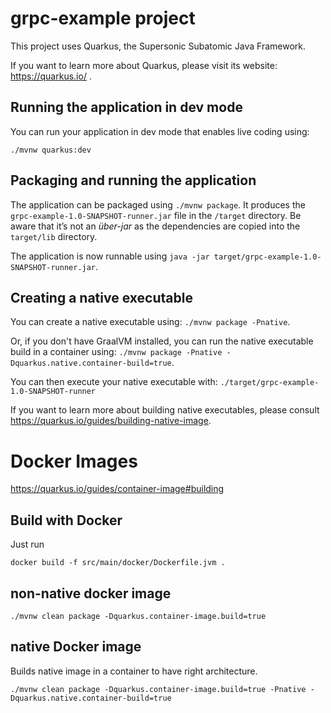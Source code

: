 # grpc-example project

This project uses Quarkus, the Supersonic Subatomic Java Framework.

If you want to learn more about Quarkus, please visit its website: https://quarkus.io/ .

## Running the application in dev mode

You can run your application in dev mode that enables live coding using:
```
./mvnw quarkus:dev
```

## Packaging and running the application

The application can be packaged using `./mvnw package`.
It produces the `grpc-example-1.0-SNAPSHOT-runner.jar` file in the `/target` directory.
Be aware that it’s not an _über-jar_ as the dependencies are copied into the `target/lib` directory.

The application is now runnable using `java -jar target/grpc-example-1.0-SNAPSHOT-runner.jar`.

## Creating a native executable

You can create a native executable using: `./mvnw package -Pnative`.

Or, if you don't have GraalVM installed, you can run the native executable build in a container using: `./mvnw package -Pnative -Dquarkus.native.container-build=true`.

You can then execute your native executable with: `./target/grpc-example-1.0-SNAPSHOT-runner`

If you want to learn more about building native executables, please consult https://quarkus.io/guides/building-native-image.

# Docker Images

https://quarkus.io/guides/container-image#building

## Build with Docker

Just run 

```
docker build -f src/main/docker/Dockerfile.jvm .
```

## non-native docker image

```
./mvnw clean package -Dquarkus.container-image.build=true
```

## native Docker image

Builds native image in a container to have right architecture.

```
./mvnw clean package -Dquarkus.container-image.build=true -Pnative -Dquarkus.native.container-build=true
```
